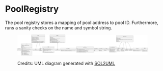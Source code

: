 # PoolRegistry

The pool registry stores a mapping of pool address to pool ID. Furthermore, runs a sanity checks on the name and symbol string.

<figure><img src="../../../.gitbook/assets/reigstry.svg" alt=""><figcaption><p>Credits: UML diagram generated with <a href="https://github.com/naddison36/sol2uml">SOL2UML</a></p></figcaption></figure>
